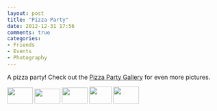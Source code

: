 ```yaml
---
layout: post
title: "Pizza Party"
date: 2012-12-31 17:56
comments: true
categories: 
- Friends
- Events
- Photography
---
```

A pizza party!  Check out the [Pizza Party Gallery](/gallery/2012/noelle-pizza-party/) for even more pictures.
<div class="galleria">
<a href="http://img.gtww.net/2012/07_Noelle_Bday/ee95/noellebday-12_fb31d26.jpg"><img data-title="" data-description="" src="http://img.gtww.net/2012/07_Noelle_Bday/ee95/Thumbs/noellebday-12_3719.jpg" height="38" width="60"/></a>
<a href="http://img.gtww.net/2012/07_Noelle_Bday/ee95/noellebday-2_240fd09.jpg"><img data-title="" data-description="" src="http://img.gtww.net/2012/07_Noelle_Bday/ee95/Thumbs/noellebday-2_928c.jpg" height="35" width="60"/></a>
<a href="http://img.gtww.net/2012/07_Noelle_Bday/ee95/noellebday-3_514e7f2.jpg"><img data-title="" data-description="" src="http://img.gtww.net/2012/07_Noelle_Bday/ee95/Thumbs/noellebday-3_55f7.jpg" height="38" width="60"/></a>
<a href="http://img.gtww.net/2012/07_Noelle_Bday/ee95/noellebday-4_8e77bd5.jpg"><img data-title="" data-description="" src="http://img.gtww.net/2012/07_Noelle_Bday/ee95/Thumbs/noellebday-4_eefe.jpg" height="40" width="52"/></a>
<a href="http://img.gtww.net/2012/07_Noelle_Bday/ee95/noellebday-5_cf7b1ad.jpg"><img data-title="" data-description="" src="http://img.gtww.net/2012/07_Noelle_Bday/ee95/Thumbs/noellebday-5_8317.jpg" height="40" width="60"/></a>
</div>
